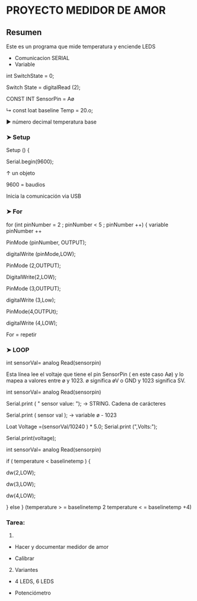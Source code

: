 # PROYECTO MEDIDOR DE AMOR

## Resumen

Este es un programa que mide temperatura y enciende LEDS

- Comunicacion SERIAL
- Variable

int SwitchState = 0;

Switch State = digitalRead (2);

CONST INT SensorPin = Aø

↳ const loat baseline Temp = 20.o;

▶ número decimal temperatura base


### ➤ Setup

Setup () {

Serial.begin(9600);

↑ un objeto

9600 = baudios

Inicia la comunicación via USB

### ➤ For

for (int pinNumber = 2 ; pinNumber < 5 ; pinNumber ++) { variable pinNumber ++ 

PinMode (pinNumber, OUTPUT);

digitalWrite (pinMode,LOW);

PinMode (2,OUTPUT);

DigitalWrite(2,LOW);

PinMode (3,OUTPUT);

digitalWrite (3,Low);

PinMode(4,OUTPUt);

digitalWrite (4,LOW);

For = repetir

### ➤ LOOP

int sensorVal= analog Read(sensorpin)

Esta línea lee el voltaje que tiene el pin SensorPin ( en este caso Aø) y 
lo mapea a valores entre ø y 1023. ø significa øV o GND y 1023 significa SV.

int sensorVal= analog Read(sensorpin)

Serial.print  ( " sensor value: "); → STRING. Cadena de carácteres

Serial.print ( sensor val ); → variable ø - 1023

Loat Voltage =(sensorVal/10240 ) * 5.0; Serial.print (",Volts:"); 

Serial.print(voltage);

int sensorVal= analog Read(sensorpin)

if ( temperature < baselinetemp ) {

dw(2,LOW);

dw(3,LOW);

dw(4,LOW); 

} else } (temperature > = baselinetemp 2 temperature < = baselinetemp +4)

### Tarea:

1)
- Hacer y documentar medidor de amor

- Calibrar

2) Variantes

- 4 LEDS, 6 LEDS

- Potenciómetro



